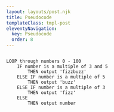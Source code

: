 ```yaml
---
layout: layouts/post.njk
title: Pseudocode
templateClass: tmpl-post
eleventyNavigation:
  key: Pseudocode
  order: 8
---
```


<code> 
LOOP through numbers 0 - 100
    IF number is a multiple of 3 and 5
        THEN output 'fizzbuzz'
    ELSE IF number is a multiple of 5
        THEN output 'buzz'
    ELSE IF number is a multiple of 3 
        THEN output 'fizz'
    ELSE
        THEN output number
</code>


<script>
//LOOP through numbers 0 - 100
for (counter=1; counter<=100; counter++) {
    var message = '';
    //IF number is a multiple of 3
    if (counter % 3 == 0) {
        //THEN output 'fizz'
        message += 'fizz';
    }

    //IF number is a multiple of 5
    if (counter % 5 == 0) {
        //THEN output 'buzz'
        message += 'buzz';
    }

    if (!message){
        message = counter;
    }

    console.log(message);
}
</script>